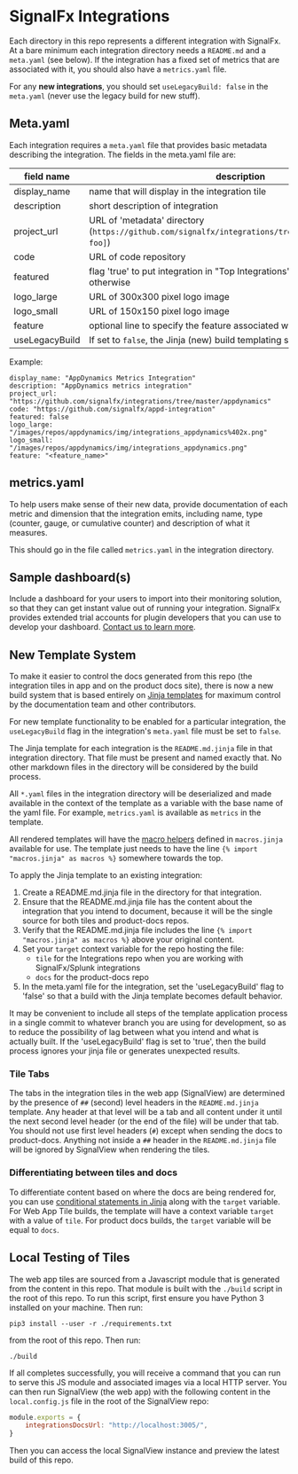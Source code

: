 # SignalFx Integrations

Each directory in this repo represents a different integration with SignalFx.
At a bare minimum each integration directory needs a `README.md` and a
`meta.yaml` (see below).  If the integration has a fixed set of metrics that
are associated with it, you should also have a `metrics.yaml` file.

For any **new integrations**, you should set `useLegacyBuild: false` in the
`meta.yaml` (never use the legacy build for new stuff).

## Meta.yaml

Each integration requires a `meta.yaml` file that provides basic metadata
describing the integration.  The fields in the meta.yaml file are:

| field name | description |
|------------|-------------|
| display\_name | name that will display in the integration tile|
| description | short description of integration |
| project\_url | URL of 'metadata' directory (`https://github.com/signalfx/integrations/tree/master/[integration-foo]`)|
| code | URL of code repository |
| featured | flag 'true' to put integration in "Top Integrations" section but 'false' otherwise |
| logo\_large | URL of 300x300 pixel logo image |
| logo\_small | URL of 150x150 pixel logo image |
| feature | optional line to specify the feature associated with the integration |
| useLegacyBuild | If set to `false`, the Jinja (new) build templating system will be used |


Example:

```
display_name: "AppDynamics Metrics Integration"
description: "AppDynamics metrics integration"
project_url: "https://github.com/signalfx/integrations/tree/master/appdynamics"
code: "https://github.com/signalfx/appd-integration"
featured: false
logo_large: "/images/repos/appdynamics/img/integrations_appdynamics%402x.png"
logo_small: "/images/repos/appdynamics/img/integrations_appdynamics.png"
feature: "<feature_name>"
```

## metrics.yaml

To help users make sense of their new data, provide documentation of each
metric and dimension that the integration emits, including name, type (counter,
gauge, or cumulative counter) and description of what it measures.

This should go in the file called `metrics.yaml` in the integration directory.

## Sample dashboard(s)

Include a dashboard for your users to import into their monitoring solution, so that they can get instant value out of running your integration. SignalFx provides extended trial accounts for plugin developers that you can use to develop your dashboard. <a target="_blank" href="mailto:community@signalfx.com">Contact us to learn more</a>.

## New Template System

To make it easier to control the docs generated from this repo (the integration
tiles in app and on the product docs site), there is now a new build system
that is based entirely on [Jinja templates](https://jinja.palletsprojects.com/en/2.11.x/templates/)
for maximum control by the documentation team and other contributors.

For new template functionality to be enabled for a particular integration, the `useLegacyBuild` flag
in the integration's `meta.yaml` file must be set to `false`.

The Jinja template for each integration is the `README.md.jinja` file in that
integration directory.  That file must be present and named exactly that.  No
other markdown files in the directory will be considered by the build process.

All `*.yaml` files in the integration directory will be deserialized and made
available in the context of the template as a variable with the base name of
the yaml file.  For example, `metrics.yaml` is available as `metrics` in the
template.

All rendered templates will have the [macro
helpers](https://jinja.palletsprojects.com/en/2.11.x/templates/#macros) defined
in `macros.jinja` available for use.  The template just needs to have the line 
`{% import "macros.jinja" as macros %}` somewhere towards the top.

To apply the Jinja template to an existing integration:
1. Create a README.md.jinja file in the directory for that integration.
2. Ensure that the README.md.jinja file has the content about the integration that you intend to document, because it will be 
the single source for both tiles and product-docs repos.
3. Verify that the README.md.jinja file includes the line 
`{% import "macros.jinja" as macros %}` above your original content.
4. Set your `target` context variable for the repo hosting the file:
      - `tile` for the Integrations repo when you are working with SignalFx/Splunk integrations
      - `docs` for the product-docs repo
5. In the meta.yaml file for the integration, set the 'useLegacyBuild' flag to 'false' so that a build with the Jinja template
becomes default behavior.

It may be convenient to include all steps of the template application process in a single commit to whatever branch you
are using for development, so as to reduce the possibility of lag between what you intend and what is actually built. If the 'useLegacyBuild' flag is set to 'true', then the build process ignores your jinja file or generates unexpected results.

### Tile Tabs
The tabs in the integration tiles in the web app (SignalView) are determined by
the presence of `##` (second) level headers in the `README.md.jinja` template.
Any header at that level will be a tab and all content under it until the next
second level header (or the end of the file) will be under that tab.  You
should not use first level headers (`#`) except when sending the docs to
product-docs.  Anything not inside a `##` header in the `README.md.jinja` file
will be ignored by SignalView when rendering the tiles.

### Differentiating between tiles and docs
To differentiate content based on where the docs are being rendered for, you
can use [conditional statements in
Jinja](https://jinja.palletsprojects.com/en/2.11.x/templates/#if) along with
the `target` variable. For Web App Tile builds, the template will have a
context variable `target` with a value of `tile`. For product docs builds, the
`target` variable will be equal to `docs`.


## Local Testing of Tiles

The web app tiles are sourced from a Javascript module that is generated from
the content in this repo.  That module is built with the `./build` script in
the root of this repo.  To run this script, first ensure you have Python 3
installed on your machine.  Then run:

`pip3 install --user -r ./requirements.txt`

from the root of this repo. Then run:

`./build`

If all completes successfully, you will receive a command that you can run to
serve this JS module and associated images via a local HTTP server.  You can
then run SignalView (the web app) with the following content in the
`local.config.js` file in the root of the SignalView repo:

```js
module.exports = {
    integrationsDocsUrl: "http://localhost:3005/",
}
```

Then you can access the local SignalView instance and preview the latest build
of this repo.
